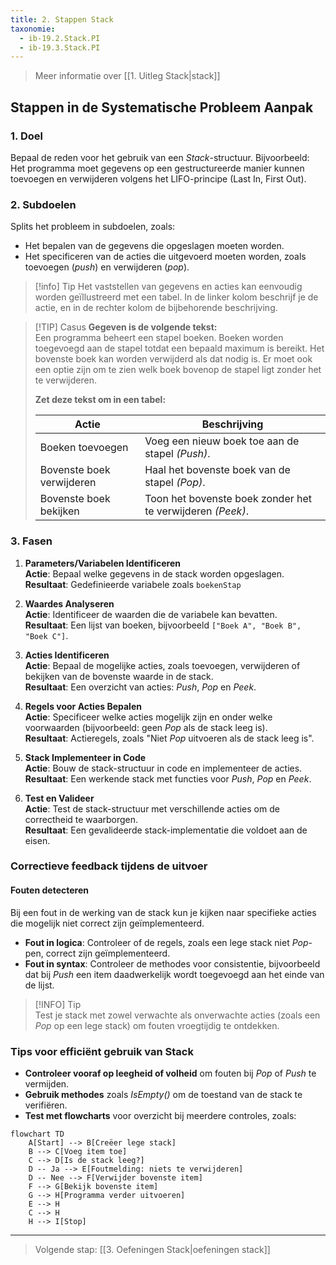```yaml
---
title: 2. Stappen Stack
taxonomie:
  - ib-19.2.Stack.PI
  - ib-19.3.Stack.PI
---
```


> Meer informatie over [[1. Uitleg Stack|stack]]

## Stappen in de Systematische Probleem Aanpak
### 1. Doel
Bepaal de reden voor het gebruik van een _Stack_-structuur. Bijvoorbeeld: Het programma moet gegevens op een gestructureerde manier kunnen toevoegen en verwijderen volgens het LIFO-principe (Last In, First Out).

### 2. Subdoelen
Splits het probleem in subdoelen, zoals:

- Het bepalen van de gegevens die opgeslagen moeten worden.
- Het specificeren van de acties die uitgevoerd moeten worden, zoals toevoegen (_push_) en verwijderen (_pop_).

> [!info] Tip
> Het vaststellen van gegevens en acties kan eenvoudig worden geïllustreerd met een tabel. In de linker kolom beschrijf je de actie, en in de rechter kolom de bijbehorende beschrijving.

> [!TIP] Casus
> **Gegeven is de volgende tekst:**  
Een programma beheert een stapel boeken. Boeken worden toegevoegd aan de stapel totdat een bepaald maximum is bereikt. Het bovenste boek kan worden verwijderd als dat nodig is. Er moet ook een optie zijn om te zien welk boek bovenop de stapel ligt zonder het te verwijderen.
>
> **Zet deze tekst om in een tabel:**
> 
> | Actie                                    | Beschrijving                   |
> | ------------------------------------------- | ----------------------- |
> | Boeken toevoegen                          |  Voeg een nieuw boek toe aan de stapel *(Push)*. |
> | Bovenste boek verwijderen   | Haal het bovenste boek van de stapel *(Pop)*.        |
> | Bovenste boek bekijken | Toon het bovenste boek zonder het te verwijderen *(Peek)*.       |

### 3. Fasen
1. **Parameters/Variabelen Identificeren**  
	**Actie**: Bepaal welke gegevens in de stack worden opgeslagen.  
	**Resultaat**: Gedefinieerde variabele zoals `boekenStap`

2. **Waardes Analyseren**  
	**Actie**: Identificeer de waarden die de variabele kan bevatten.  
	**Resultaat**: Een lijst van boeken, bijvoorbeeld `["Boek A", "Boek B", "Boek C"]`.

3.  **Acties Identificeren**  
	**Actie**: Bepaal de mogelijke acties, zoals toevoegen, verwijderen of bekijken van de bovenste waarde in de stack.  
	**Resultaat**: Een overzicht van acties: _Push_, _Pop_ en _Peek_.

4. **Regels voor Acties Bepalen**  
	**Actie**: Specificeer welke acties mogelijk zijn en onder welke voorwaarden (bijvoorbeeld: geen _Pop_ als de stack leeg is).  
	**Resultaat**: Actieregels, zoals "Niet _Pop_ uitvoeren als de stack leeg is".

5. **Stack Implementeer in Code**  
	**Actie**: Bouw de stack-structuur in code en implementeer de acties.  
	**Resultaat**: Een werkende stack met functies voor _Push_, _Pop_ en _Peek_.

6. **Test en Valideer**  
	**Actie**: Test de stack-structuur met verschillende acties om de correctheid te waarborgen.  
	**Resultaat**: Een gevalideerde stack-implementatie die voldoet aan de eisen.
	
### Correctieve feedback tijdens de uitvoer
#### Fouten detecteren
Bij een fout in de werking van de stack kun je kijken naar specifieke acties die mogelijk niet correct zijn geïmplementeerd.
- **Fout in logica**: Controleer of de regels, zoals een lege stack niet _Pop_-pen, correct zijn geïmplementeerd.
- **Fout in syntax**: Controleer de methodes voor consistentie, bijvoorbeeld dat bij _Push_ een item daadwerkelijk wordt toegevoegd aan het einde van de lijst.

> [!INFO] Tip  
Test je stack met zowel verwachte als onverwachte acties (zoals een _Pop_ op een lege stack) om fouten vroegtijdig te ontdekken.

### Tips voor efficiënt gebruik van Stack
- **Controleer vooraf op leegheid of volheid** om fouten bij _Pop_ of _Push_ te vermijden.
- **Gebruik methodes** zoals _IsEmpty()_ om de toestand van de stack te verifiëren.
- **Test met flowcharts** voor overzicht bij meerdere controles, zoals:

```mermaid
flowchart TD
    A[Start] --> B[Creëer lege stack]
    B --> C[Voeg item toe]
    C --> D[Is de stack leeg?]
    D -- Ja --> E[Foutmelding: niets te verwijderen]
    D -- Nee --> F[Verwijder bovenste item]
    F --> G[Bekijk bovenste item]
    G --> H[Programma verder uitvoeren]
    E --> H
    C --> H
    H --> I[Stop]
```

---

> Volgende stap: [[3. Oefeningen Stack|oefeningen stack]]